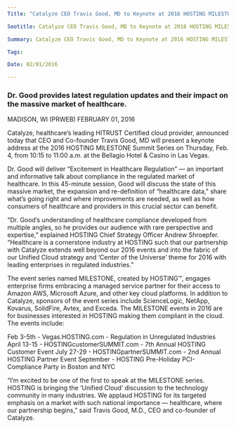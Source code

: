 ```yaml
---
Title: "Catalyze CEO Travis Good, MD to Keynote at 2016 HOSTING MILESTONE"

Seotitle: Catalyze CEO Travis Good, MD to Keynote at 2016 HOSTING MILESTONE

Summary: Catalyze CEO Travis Good, MD to Keynote at 2016 HOSTING MILESTONE

Tags: 

Date: 02/01/2016

---
```

### Dr. Good provides latest regulation updates and their impact on the massive market of healthcare.

MADISON, WI (PRWEB) FEBRUARY 01, 2016

Catalyze, healthcare’s leading HITRUST Certified cloud provider, announced today that CEO and Co-founder Travis Good, MD will present a keynote address at the 2016 HOSTING MILESTONE Summit Series on Thursday, Feb. 4, from 10:15 to 11:00 a.m. at the Bellagio Hotel & Casino in Las Vegas.

Dr. Good will deliver “Excitement in Healthcare Regulation” — an important and informative talk about compliance in the regulated market of healthcare. In this 45-minute session, Good will discuss the state of this massive market, the expansion and re-definition of “healthcare data," share what’s going right and where improvements are needed, as well as how consumers of healthcare and providers in this crucial sector can benefit.

“Dr. Good’s understanding of healthcare compliance developed from multiple angles, so he provides our audience with rare perspective and expertise,” explained HOSTING Chief Strategy Officer Andrew Shroepfer. “Healthcare is a cornerstone industry at HOSTING such that our partnership with Catalyze extends well beyond our 2016 events and into the fabric of our Unified Cloud strategy and ‘Center of the Universe’ theme for 2016 with leading enterprises in regulated industries.”

The event series named MILESTONE, created by HOSTING™, engages enterprise firms embracing a managed service partner for their access to Amazon AWS, Microsoft Azure, and other key cloud platforms. In addition to Catalyze, sponsors of the event series include ScienceLogic, NetApp, Kovarus, SolidFire, Avtex, and Exceda. The MILESTONE events in 2016 are for businesses interested in HOSTING making them compliant in the cloud. The events include:

Feb 3-5th - Vegas.HOSTING.com - Regulation in Unregulated Industries 
April 13-15 - HOSTINGcustomerSUMMIT.com - 7th Annual HOSTING Customer Event 
July 27-29 - HOSTINGpartnerSUMMIT.com - 2nd Annual HOSTING Partner Event 
September - HOSTING Pre-Holiday PCI-Compliance Party in Boston and NYC

“I’m excited to be one of the first to speak at the MILESTONE series. HOSTING is bringing the ‘Unified Cloud’ discussion to the technology community in many industries. We applaud HOSTING for its targeted emphasis on a market with such national importance — healthcare, where our partnership begins,” said Travis Good, M.D., CEO and co-founder of Catalyze.